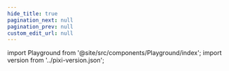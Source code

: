 ```yaml
---
hide_title: true
pagination_next: null
pagination_prev: null
custom_edit_url: null
---
```


import Playground from '@site/src/components/Playground/index';
import version from '../pixi-version.json';

<Playground pixiVersion={version} />